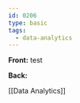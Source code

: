 ```yaml
---
id: 0206
type: basic
tags:
  - data-analytics
---
```


**Front:**
test

**Back:**

[[Data Analytics]]
